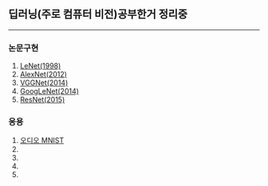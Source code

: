## 딥러닝(주로 컴퓨터 비전)공부한거 정리중
---
### 논문구현
1. [LeNet(1998)](./paper_implementation/image_classification/1_LeNet-5/lenet5_review.ipynb)  
2. [AlexNet(2012)](./paper_implementation/image_classification/2_AlexNet/AlexNet_review.ipynb)  
3. [VGGNet(2014)](./paper_implementation/image_classification/3_VGGNet/VGGNET_review.ipynb)   
4. [GoogLeNet(2014)](./paper_implementation/image_classification/4_GoogLeNet/GoogLeNet_review.ipynb)   
5. [ResNet(2015)](./paper_implementation/image_classification/5_ResNet/ResNet_review.ipynb)   

### 응용
1. [오디오 MNIST](./application/audio/audio_mnist/)
2.
3.
4.
5.


